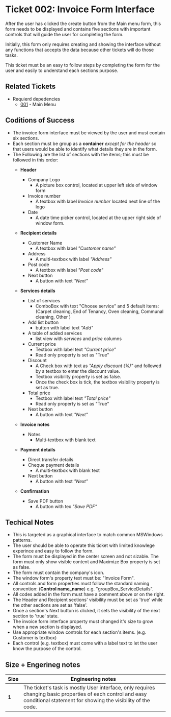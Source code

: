 Ticket 002:  Invoice Form Interface
=======================

After the user has clicked the create button from the Main menu form, this form needs to be displayed and contains five sections with important controls that will guide the user for completing the form. 

Initially, this form only requires creating and showing the interface without any functions that accepts the data because other tickets will do those tasks. 

This ticket must be an easy to follow steps by completing the form for the user and easily to understand each sections purpose. 


Related Tickets
---------------
* Requierd depedencies
    * [001](./001.md) - Main Menu

Coditions of Success
--------------------
* The invoice form interface must be viewed by the user and must contain six sections.
* Each section must be group as a **container** *except for the header* so that users would be able to identify what details they are in the form. 
* The Following are the list of sections with the items; this must be followed in this order:
    * **Header** 
        * Company Logo 
            * A picture box control, located at upper left side of window form
        * Invoice number
            *  A textbox with label *Invoice number* located next line of the logo
        * Date
            * A date time picker control, located at the upper right side of window form.
    * **Recipient details** 
        * Customer Name 
            * A textbox with label *"Customer name"*
        * Address
            * A multi-textbox with label *"Address"*
        * Post code
            * A textbox with label *"Post code"*
        * Next button
            * A button with text *"Next"*
    * **Services details** 
        * List of services
            *  ComboBox with text "Choose service" and 5 default items:
             (Carpet cleaning, End of Tenancy, Oven cleaning, Communal cleaning, Other )
        * Add list button
            *  button with label text *"Add"*
        * A table of added services
            *  list view with *services* and *price* columns
        * Current price
            *  Textbox with label text *"Current price"*
            *  Read only property is set as "True"
        * Discount 
            * A Check box with text as *"Apply discount (%)"* and followed by a textbox to enter the discount value. 
            * Textbox visibility property is set as false.
            * Once the check box is tick, the textbox visibility property is set as true.
        * Total price 
            * Textbox with label text *"Total price"*
            * Read only property is set as "True"
        * Next button
            * A button with text *"Next"*
    * **Invoice notes**
        * Notes
            * Multi-textbox with blank text
        
    * **Payment details**
        * Direct transfer details
        * Cheque payment details
            * A multi-textbox with blank text
        * Next button
            * A button with text *"Next"*
    * **Confirmation**
        * Save PDF button
            * A button with tex *"Save PDF"*


Techical Notes
--------------
* This is targeted as a graphical interface to match common MSWindows patterns.
*  The user should be able to operate this ticket with limited knowlege experince and easy to follow the form. 
*  The form must be displayed in the center screen and not sizable. The form must only show visible content and  Maximize Box property is set as false. 
* The form must contain the company's icon.
* The window form's property text must be: "Invoice Form".
* All controls and form properties must follow the standard naming convention: (**Control name_name**) e.g. "groupBox_ServiceDetails".
* All codes added in the form must have a comment above or on the right. 
* The Header and Recipient sections' visibility must be set as 'true' while the other sections are set as 'false'.
* Once a section's Next button is clicked, it sets the visibility of the next section to 'true' state.
* The invoice form interface property must changed it's size to grow when a new section is displayed.
* Use appropriate window controls for each section's items. (e.g. Customer is textbox)
* Each control (e.g. textbox) must come with a label text to let the user know the purpose of the control.


Size + Engerineg notes
----------------------
| Size | Engineering notes | 
| -------- | -------- |
| **1**    | The ticket's task is mostly User interface, only requires changing basic properties of each control and easy conditional statement for showing the visibility of the code. | 
